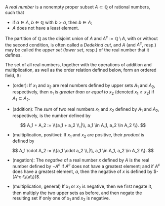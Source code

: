 A *real number* is a nonempty proper subset $A\subset \mathbb Q$ of rational numbers, such that

- if $a\in A$, $b\in \mathbb Q$ with $b > a$, then $b \in A$;
- $A$ does not have a least element.

The partition of $\mathbb Q$ as the disjoint union of $A$ and $A^c:=\mathbb Q \setminus A$, with or without the second condition, is often called a *Dedekind cut*, and $A$ (and $A^c$, resp.) may be called the *upper set* (*lower set*, resp.) of the real number that it defines. 

The set of all real numbers, together with the operations of addition and multiplication, as well as the order relation defined below, form an ordered field, $\mathbb{R}$:

- (order): If $x_1$ and $x_2$ are real numbers defined by upper sets
$A_1$ and $A_2$, respectively, then $x_1$ is *greater than or equal to* $x_2$
(denoted $x_1 \geq x_2$) if $A_1 \subseteq A_2$.

- (addition): The *sum* of two real numbers $x_1$ and $x_2$ defined by
$A_1$ and $A_2$, respectively, is the number defined by

$$
A_1 + A_2 := \\{a_1 + a_2 \\,|\\, a_1 \in A_1, a_2 \in A_2 \\}.
$$

- (multiplication, positive): If $x_1$ and $x_2$ are positive, their *product* is
defined by

$$
A_1 \cdot A_2 := \\{a_1 \cdot a_2 \\,|\\, a_1 \in A_1, a_2 \in A_2 \\}.
$$

- (negation): The *negative* of a real number $x$ defined by $A$ is the real number
defined by $-A^c$ if $A^c$ does not have a greatest element; and if $A^c$ does
have a greatest element, $a$, then the negative of $x$ is defined by $-(A^c-\\{a\\})$.

- (multiplication, general) If $x_1$ or $x_2$ is negative, then we first negate it, then
multiply the two upper sets as before, and then negate the resulting set if only one of
$x_1$ and $x_2$ is negative.
